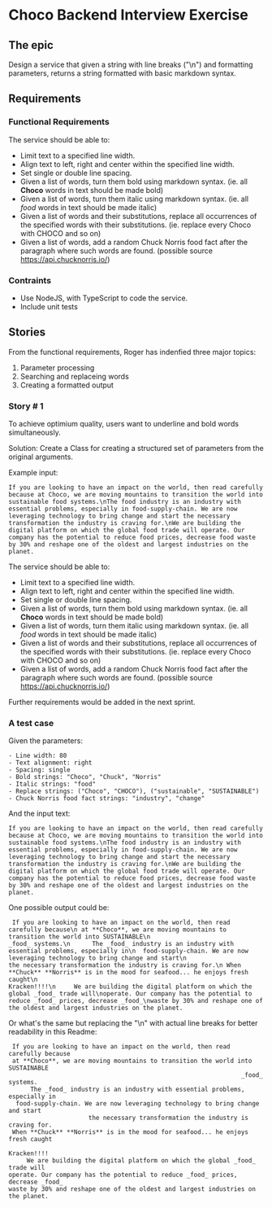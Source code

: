 # Choco Backend Interview Exercise

## The epic

Design a service that given a string with line breaks ("\n") and formatting parameters, returns a string formatted with basic markdown syntax.

## Requirements

### Functional Requirements

The service should be able to:

- Limit text to a specified line width.
- Align text to left, right and center within the specified line width.
- Set single or double line spacing.
- Given a list of words, turn them bold using markdown syntax. (ie. all **Choco** words in text should be made bold)
- Given a list of words, turn them italic using markdown syntax. (ie. all _food_ words in text should be made italic)
- Given a list of words and their substitutions, replace all occurrences of the specified words with their substitutions. (ie. replace every Choco with CHOCO and so on)
- Given a list of words, add a random Chuck Norris food fact after the paragraph where such words are found. (possible source https://api.chucknorris.io/)

### Contraints

- Use NodeJS, with TypeScript to code the service.
- Include unit tests

## Stories

From the functional requirements, Roger has indenfied three major topics:

1. Parameter processing
2. Searching and replaceing words
3. Creating a formatted output

### Story # 1

To achieve optimium quality, users want to underline and bold words simultaneously.

Solution: Create a Class for creating a structured set of parameters from the original arguments.

Example input:

```
If you are looking to have an impact on the world, then read carefully because at Choco, we are moving mountains to transition the world into sustainable food systems.\nThe food industry is an industry with essential problems, especially in food-supply-chain. We are now leveraging technology to bring change and start the necessary transformation the industry is craving for.\nWe are building the digital platform on which the global food trade will operate. Our company has the potential to reduce food prices, decrease food waste by 30% and reshape one of the oldest and largest industries on the planet.
```

The service should be able to:

- Limit text to a specified line width.
- Align text to left, right and center within the specified line width.
- Set single or double line spacing.
- Given a list of words, turn them bold using markdown syntax. (ie. all **Choco** words in text should be made bold)
- Given a list of words, turn them italic using markdown syntax. (ie. all _food_ words in text should be made italic)
- Given a list of words and their substitutions, replace all occurrences of the specified words with their substitutions. (ie. replace every Choco with CHOCO and so on)
- Given a list of words, add a random Chuck Norris food fact after the paragraph where such words are found. (possible source https://api.chucknorris.io/)

Further requirements would be added in the next sprint.

### A test case

Given the parameters:

```
- Line width: 80
- Text alignment: right
- Spacing: single
- Bold strings: "Choco", "Chuck", "Norris"
- Italic strings: "food"
- Replace strings: ("Choco", "CHOCO"), ("sustainable", "SUSTAINABLE")
- Chuck Norris food fact strings: "industry", "change"
```

And the input text:

```
If you are looking to have an impact on the world, then read carefully because at Choco, we are moving mountains to transition the world into sustainable food systems.\nThe food industry is an industry with essential problems, especially in food-supply-chain. We are now leveraging technology to bring change and start the necessary transformation the industry is craving for.\nWe are building the digital platform on which the global food trade will operate. Our company has the potential to reduce food prices, decrease food waste by 30% and reshape one of the oldest and largest industries on the planet.
```

One possible output could be:

```
 If you are looking to have an impact on the world, then read carefully because\n at **Choco**, we are moving mountains to transition the world into SUSTAINABLE\n                                                                _food_ systems.\n      The _food_ industry is an industry with essential problems, especially in\n  food-supply-chain. We are now leveraging technology to bring change and start\n                      the necessary transformation the industry is craving for.\n When **Chuck** **Norris** is in the mood for seafood... he enjoys fresh caught\n                                                                    Kracken!!!!\n     We are building the digital platform on which the global _food_ trade will\noperate. Our company has the potential to reduce _food_ prices, decrease _food_\nwaste by 30% and reshape one of the oldest and largest industries on the planet.
```

Or what's the same but replacing the "\n" with actual line breaks for better readability in this Readme:

```
 If you are looking to have an impact on the world, then read carefully because
 at **Choco**, we are moving mountains to transition the world into SUSTAINABLE
                                                                _food_ systems.
      The _food_ industry is an industry with essential problems, especially in
  food-supply-chain. We are now leveraging technology to bring change and start
                      the necessary transformation the industry is craving for.
 When **Chuck** **Norris** is in the mood for seafood... he enjoys fresh caught
                                                                    Kracken!!!!
     We are building the digital platform on which the global _food_ trade will
operate. Our company has the potential to reduce _food_ prices, decrease _food_
waste by 30% and reshape one of the oldest and largest industries on the planet.
```
